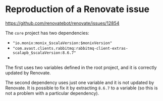 # Reproduction of a Renovate issue

https://github.com/renovatebot/renovate/issues/12854

The `core` project has two dependencies:
* `"io.monix:monix_$scalaVersion:$monixVersion"`
* `"com.avast.clients.rabbitmq:rabbitmq-client-extras-scalapb_$scalaVersion:8.6.7"`
* 
The first uses two variables defined in the root project, and it is correctly updated by Renovate.

The second dependency uses just one variable and it is not updated by Renovate. It is possible to fix it by extracting `8.6.7` to a variable (so this is not a problem with a particular dependency).
